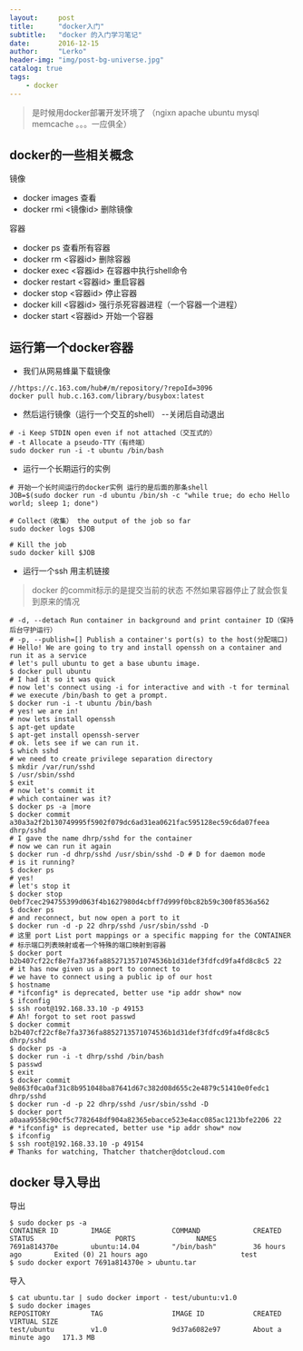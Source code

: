 ```yaml
---
layout:     post
title:      "docker入门"
subtitle:   "docker 的入门学习笔记"
date:       2016-12-15
author:     "Lerko"
header-img: "img/post-bg-universe.jpg"
catalog: true
tags:
    - docker
---
```


> 是时候用docker部署开发环境了 （ngixn apache ubuntu mysql memcache 。。。一应俱全）

## docker的一些相关概念

镜像

* docker images 查看
* docker rmi <镜像id> 删除镜像

容器

* docker ps 查看所有容器
* docker rm <容器id> 删除容器
* docker exec <容器id> 在容器中执行shell命令
* docker restart <容器id> 重启容器
* docker stop <容器id> 停止容器
* docker kill <容器id> 强行杀死容器进程（一个容器一个进程）
* docker start <容器id> 开始一个容器



## 运行第一个docker容器

* 我们从网易蜂巢下载镜像

```shell
//https://c.163.com/hub#/m/repository/?repoId=3096
docker pull hub.c.163.com/library/busybox:latest
```
* 然后运行镜像（运行一个交互的shell） --关闭后自动退出

```shell
# -i Keep STDIN open even if not attached（交互式的）
# -t Allocate a pseudo-TTY（有终端）
sudo docker run -i -t ubuntu /bin/bash
```

* 运行一个长期运行的实例

```shell
# 开始一个长时间运行的docker实例 运行的是后面的那条shell
JOB=$(sudo docker run -d ubuntu /bin/sh -c "while true; do echo Hello world; sleep 1; done")

# Collect（收集） the output of the job so far
sudo docker logs $JOB

# Kill the job
sudo docker kill $JOB
```

* 运行一个ssh 用主机链接

> docker 的commit标示的是提交当前的状态 不然如果容器停止了就会恢复到原来的情况

```shell
# -d, --detach Run container in background and print container ID（保持后台守护运行）
# -p, --publish=[] Publish a container's port(s) to the host(分配端口)
# Hello! We are going to try and install openssh on a container and run it as a service
# let's pull ubuntu to get a base ubuntu image.
$ docker pull ubuntu
# I had it so it was quick
# now let's connect using -i for interactive and with -t for terminal
# we execute /bin/bash to get a prompt.
$ docker run -i -t ubuntu /bin/bash
# yes! we are in!
# now lets install openssh
$ apt-get update
$ apt-get install openssh-server
# ok. lets see if we can run it.
$ which sshd
# we need to create privilege separation directory
$ mkdir /var/run/sshd
$ /usr/sbin/sshd
$ exit
# now let's commit it
# which container was it?
$ docker ps -a |more
$ docker commit a30a3a2f2b130749995f5902f079dc6ad31ea0621fac595128ec59c6da07feea dhrp/sshd
# I gave the name dhrp/sshd for the container
# now we can run it again
$ docker run -d dhrp/sshd /usr/sbin/sshd -D # D for daemon mode
# is it running?
$ docker ps
# yes!
# let's stop it
$ docker stop 0ebf7cec294755399d063f4b1627980d4cbff7d999f0bc82b59c300f8536a562
$ docker ps
# and reconnect, but now open a port to it
$ docker run -d -p 22 dhrp/sshd /usr/sbin/sshd -D
# 这里 port List port mappings or a specific mapping for the CONTAINER
# 标示端口列表映射或者一个特殊的端口映射到容器
$ docker port b2b407cf22cf8e7fa3736fa8852713571074536b1d31def3fdfcd9fa4fd8c8c5 22
# it has now given us a port to connect to
# we have to connect using a public ip of our host
$ hostname
# *ifconfig* is deprecated, better use *ip addr show* now
$ ifconfig
$ ssh root@192.168.33.10 -p 49153
# Ah! forgot to set root passwd
$ docker commit b2b407cf22cf8e7fa3736fa8852713571074536b1d31def3fdfcd9fa4fd8c8c5 dhrp/sshd
$ docker ps -a
$ docker run -i -t dhrp/sshd /bin/bash
$ passwd
$ exit
$ docker commit 9e863f0ca0af31c8b951048ba87641d67c382d08d655c2e4879c51410e0fedc1 dhrp/sshd
$ docker run -d -p 22 dhrp/sshd /usr/sbin/sshd -D
$ docker port a0aaa9558c90cf5c7782648df904a82365ebacce523e4acc085ac1213bfe2206 22
# *ifconfig* is deprecated, better use *ip addr show* now
$ ifconfig
$ ssh root@192.168.33.10 -p 49154
# Thanks for watching, Thatcher thatcher@dotcloud.com
```

## docker 导入导出

导出

```shell
$ sudo docker ps -a
CONTAINER ID        IMAGE               COMMAND             CREATED             STATUS                    PORTS               NAMES
7691a814370e        ubuntu:14.04        "/bin/bash"         36 hours ago        Exited (0) 21 hours ago                       test
$ sudo docker export 7691a814370e > ubuntu.tar
```

导入

```shell
$ cat ubuntu.tar | sudo docker import - test/ubuntu:v1.0
$ sudo docker images
REPOSITORY          TAG                 IMAGE ID            CREATED              VIRTUAL SIZE
test/ubuntu         v1.0                9d37a6082e97        About a minute ago   171.3 MB
```